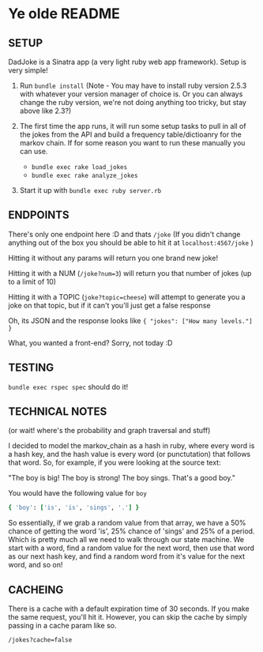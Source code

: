 # Ye olde README

## SETUP

DadJoke is a Sinatra app (a very light ruby web app framework). Setup is very simple!

1) Run `bundle install` (Note - You may have to install ruby version 2.5.3 with whatever your version manager of choice is. Or you can always change the ruby version, we're not doing anything too tricky, but stay above like 2.3?)

2) The first time the app runs, it will run some setup tasks to pull in all of the jokes from the API and build a frequency table/dictioanry for the markov chain. If for some reason you want to run these manually you can use.
    * `bundle exec rake load_jokes`
    * `bundle exec rake analyze_jokes`

3) Start it up with `bundle exec ruby server.rb`

## ENDPOINTS

There's only one endpoint here :D and thats `/joke`
(If you didn't change anything out of the box you should be able to hit it at `localhost:4567/joke` )

Hitting it without any params will return you one brand new joke!

Hitting it with a NUM (`/joke?num=3`) will return you that number of jokes (up to a limit of 10)

Hitting it with a TOPIC (`joke?topic=cheese`) will attempt to generate you a joke on that topic, but if it can't you'll just get a false response

Oh, its JSON and the response looks like
`{ "jokes": ["How many levels."] }`

What, you wanted a front-end? Sorry, not today :D

## TESTING

`bundle exec rspec spec` should do it!

## TECHNICAL NOTES

(or wait! where's the probability and graph traversal and stuff)

I decided to model the markov_chain as a hash in ruby, where every word is a hash key, and the hash value is every word (or punctutation) that follows that word. So, for example, if you were looking at the source text:

"The boy is big! The boy is strong! The boy sings. That's a good boy."

You would have the following value for `boy`
```ruby
{ 'boy': ['is', 'is', 'sings', '.'] }
```

So essentially, if we grab a random value from that array, we have a 50% chance of getting the word 'is', 25% chance of 'sings' and 25% of a period. Which is pretty much all we need to walk through our state machine. We start with a word, find a random value for the next word, then use that word as our next hash key, and find a random word from it's value for the next word, and so on!

## CACHEING

There is a cache with a default expiration time of 30 seconds. If you make the same request, you'll hit it. However, you can skip the cache by simply passing in a cache param like so.

`/jokes?cache=false`


